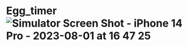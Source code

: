 # Egg_timer ![Simulator Screen Shot - iPhone 14 Pro - 2023-08-01 at 16 47 25](https://github.com/marinayudina/Egg_timer/assets/43179703/da1bcf5e-2c12-460b-b539-e1d300efdb52)

